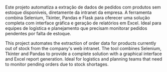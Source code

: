 Este projeto automatiza a extração de dados de pedidos com produtos sem estoque disponíveis, diretamente da intranet da empresa.
A ferramenta combina Selenium, Tkinter, Pandas e Flask para oferecer uma solução completa com interface gráfica e geração de relatórios em Excel.
Ideal para equipes de logística e planejamento que precisam monitorar pedidos pendentes por falta de estoque.

This project automates the extraction of order data for products currently out of stock from the company's web intranet.
The tool combines Selenium, Tkinter and Pandas to provide a complete solution with a graphical interface and Excel report generation.
Ideal for logistics and planning teams that need to monitor pending orders due to stock shortages.